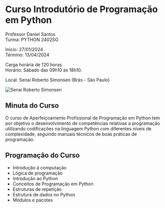 # Curso Introdutório de Programação em Python
Professor Daniel Santos  
Turma: PYTHON 2402SG

Início: 27/01/2024  
Término: 13/04/2024

Carga horária de 120 horas  
Horário: Sábado das 09h10 às 18h10.

Local: Senai Roberto Simonsen (Brás - São Paulo)
&nbsp;

![Senai Roberto Simonsen](https://lh3.googleusercontent.com/p/AF1QipOEILSwT_gp9yUkiGX8-wknZKeATuMpgE-fJkH9=s1360-w1360-h1020)

## Minuta do Curso
O curso de Aperfeiçoamento Profissional de Programação em Python tem por objetivo o desenvolvimento de competências relativas a programação utilizando codificações na linguagem Python com diferentes níveis de complexidade, seguindo manuais técnicos de boas práticas de programação.

## Programação do Curso
* Introdução à computação
* Lógica de programação
* Introdução ao Python
* Conceitos de Programação em Python
* Estruturas de repetição
* Estrutura de dados no Python
* Módulos e pacotes